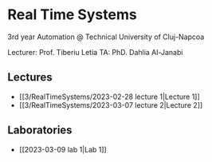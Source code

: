 # Real Time Systems

3rd year Automation @ Technical University of Cluj-Napcoa

Lecturer: Prof. Tiberiu Letia
TA: PhD. Dahlia Al-Janabi

## Lectures

* [[3/RealTimeSystems/2023-02-28 lecture 1|Lecture 1]]
* [[3/RealTimeSystems/2023-03-07 lecture 2|Lecture 2]]

## Laboratories

* [[2023-03-09 lab 1|Lab 1]]

